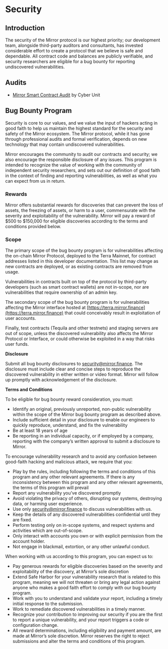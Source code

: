 # Security

## Introduction

The security of the Mirror protocol is our highest priority; our development team, alongside third-party auditors and consultants, has invested considerable effort to create a protocol that we believe is safe and dependable. All contract code and balances are publicly verifiable, and security researchers are eligible for a bug bounty for reporting undiscovered vulnerabilities.

## Audits

* [Mirror Smart Contract Audit](https://docsend.com/view/p4es2dgvwadamgqg) by Cyber Unit

## Bug Bounty Program

Security is core to our values, and we value the input of hackers acting in good faith to help us maintain the highest standard for the security and safety of the Mirror ecosystem. The Mirror protocol, while it has gone through professional audits and formal verification, depends on new technology that may contain undiscovered vulnerabilities.

Mirror encourages the community to audit our contracts and security; we also encourage the responsible disclosure of any issues. This program is intended to recognize the value of working with the community of independent security researchers, and sets out our definition of good faith in the context of finding and reporting vulnerabilities, as well as what you can expect from us in return.

### **Rewards**

Mirror offers substantial rewards for discoveries that can prevent the loss of assets, the freezing of assets, or harm to a user, commensurate with the severity and exploitability of the vulnerability. Mirror will pay a reward of $500 to $150,000 for eligible discoveries according to the terms and conditions provided below.

### Scope

The primary scope of the bug bounty program is for vulnerabilities affecting the on-chain Mirror Protocol, deployed to the Terra Mainnet, for contract addresses listed in this developer documentation. This list may change as new contracts are deployed, or as existing contracts are removed from usage.

Vulnerabilities in contracts built on top of the protocol by third-party developers \(such as smart contract wallets\) are not in-scope, nor are vulnerabilities that require ownership of an admin key.

The secondary scope of the bug bounty program is for vulnerabilities affecting the Mirror interface hosted at [https://terra.mirror.finance](https://terra.mirror.finance) that could conceivably result in exploitation of user accounts.

Finally, test contracts \(Tequila and other testnets\) and staging servers are out of scope, unless the discovered vulnerability also affects the Mirror Protocol or Interface, or could otherwise be exploited in a way that risks user funds.

**Disclosure**

Submit all bug bounty disclosures to [security@mirror.finance](mailto:security@Mirror.finance). The disclosure must include clear and concise steps to reproduce the discovered vulnerability in either written or video format. Mirror will follow up promptly with acknowledgement of the disclosure.

**Terms and Conditions**

To be eligible for bug bounty reward consideration, you must:

* Identify an original, previously unreported, non-public vulnerability within the scope of the Mirror bug bounty program as described above.
* Include sufficient detail in your disclosure to enable our engineers to quickly reproduce, understand, and fix the vulnerability
* Be at least 18 years of age
* Be reporting in an individual capacity, or if employed by a company, reporting with the company’s written approval to submit a disclosure to Mirror.

To encourage vulnerability research and to avoid any confusion between good-faith hacking and malicious attack, we require that you:

* Play by the rules, including following the terms and conditions of this program and any other relevant agreements. If there is any inconsistency between this program and any other relevant agreements, the terms of this program will prevail
* Report any vulnerability you’ve discovered promptly
* Avoid violating the privacy of others, disrupting our systems, destroying data, or harming user experience.
* Use only [security@mirror.finance](mailto:security@Mirror.finance) to discuss vulnerabilities with us.
* Keep the details of any discovered vulnerabilities confidential until they are fixed.
* Perform testing only on in-scope systems, and respect systems and activities which are out-of-scope.
* Only interact with accounts you own or with explicit permission from the account holder.
* Not engage in blackmail, extortion, or any other unlawful conduct.

When working with us according to this program, you can expect us to:

* Pay generous rewards for eligible discoveries based on the severity and exploitability of the discovery, at Mirror’s sole discretion
* Extend Safe Harbor for your vulnerability research that is related to this program, meaning we will not threaten or bring any legal action against anyone who makes a good faith effort to comply with our bug bounty program.
* Work with you to understand and validate your report, including a timely initial response to the submission.
* Work to remediate discovered vulnerabilities in a timely manner.
* Recognize your contribution to improving our security if you are the first to report a unique vulnerability, and your report triggers a code or configuration change.
* All reward determinations, including eligibility and payment amount, are made at Mirror’s sole discretion. Mirror reserves the right to reject submissions and alter the terms and conditions of this program.

